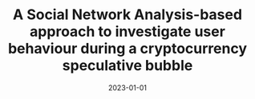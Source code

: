 ---
title: 'A Social Network Analysis-based approach to investigate user behaviour during a cryptocurrency speculative bubble'
collection: publications
permalink: /publication/2023-Journal of Information Science-A-Social.md
excerpt: 'L. Bonifazi G.; Corradini E.; Ursino D.; Virgili'
date: 2023-01-01
venue: 'Journal of Information Science'
link: 'https://doi.org/10.1177/01655515211047428'
location: 'Department of Information Engineering, Polytechnic University of Marche, Italy'
---